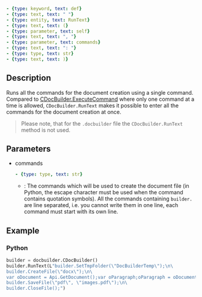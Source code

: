 ```yml signature
- {type: keyword, text: def}
- {type: text, text: " "}
- {type: entity, text: RunText}
- {type: text, text: (}
- {type: parameter, text: self}
- {type: text, text: ", "}
- {type: parameter, text: commands}
- {type: text, text: ": "}
- {type: type, text: str}
- {type: text, text: )}
```

## Description

Runs all the commands for the document creation using a single command. Compared to [CDocBuilder.ExecuteCommand](./ExecuteCommand.md) where only one command at a time is allowed, `CDocBuilder.RunText` makes it possible to enter all the commands for the document creation at once.

> Please note, that for the `.docbuilder` file the `CDocBuilder.RunText` method is not used.

## Parameters

<parameters>

- commands

  ```yml signature.variant="inline"
  - {type: type, text: str}
  ```

  - : The commands which will be used to create the document file (in Python, the escape character must be used when the command contains quotation symbols). All the commands containing `builder.` are line separated, i.e. you cannot write them in one line, each command must start with its own line.

</parameters>

## Example

### Python

``` py
builder = docbuilder.CDocBuilder()
builder.RunText(L"builder.SetTmpFolder(\"DocBuilderTemp\");\n\
builder.CreateFile(\"docx\");\n\
var oDocument = Api.GetDocument();var oParagraph;oParagraph = oDocument.GetElement(0);oParagraph.SetJc(\"center\");oParagraph.AddText(\"Center\");\n\
builder.SaveFile(\"pdf\", \"images.pdf\");\n\
builder.CloseFile();")
```
